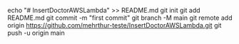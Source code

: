 echo "# InsertDoctorAWSLambda" >> README.md
git init
git add README.md
git commit -m "first commit"
git branch -M main
git remote add origin https://github.com/mehrthur-teste/InsertDoctorAWSLambda.git
git push -u origin main
